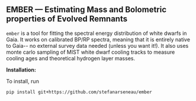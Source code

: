 ## EMBER — Estimating Mass and Bolometric properties of Evolved Remnants

`ember` is a tool for fitting the spectral energy distribution of white dwarfs in Gaia. It works on calibrated BP/RP spectra, meaning that it is entirely native to Gaia-- no external survey data needed (unless you want it!). It also uses monte carlo sampling of MIST white dwarf cooling tracks to measure cooling ages and theoretical hydrogen layer masses.

**Installation:**

To install, run
```
pip install git+https://github.com/stefanarseneau/ember
```


